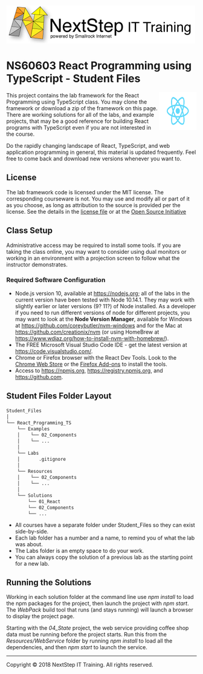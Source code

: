 ![](.common/images/nsbanner.png?raw=true)

# NS60603 React Programming using TypeScript - Student Files

<img align="right" width="100" height="100" src="./.common/images/React-icon.svg" />
This project contains the lab framework for the React Programming using TypeScript class.
You may clone the framework or download a zip of the framework on this page.
There are working solutions for all of the labs, and example projects, that may be a good reference for building React programs
with TypeScript even if you are not interested in the course.

Do the rapidly changing landscape of React, TypeScript, and web application programming in general, this material is updated frequently.
Feel free to come back and download new versions whenever you want to.

## License

The lab framework code is licensed under the MIT license. The corresponding courseware is not. You may use and modify all or part of it as you choose, as long as attribution to the source is provided per the license. See the details in the [license file](React_Programming_TS/LICENSE.md) or at the [Open Source Initiative](https://opensource.org/licenses/MIT)

## Class Setup

Administrative access may be required to install some tools. If you are taking the class online, you may want to consider using dual
monitors or working in an environment with a projection screen to follow what the instructor demonstrates.

### Required Software Configuration

* Node.js version 10, available at https://nodejs.org; all of the labs in the current version have been tested with Node 10.14.1. They may work with slightly earlier or later versions (9? 11?) of Node installed. As a developer if you need to run different versions of node for different projects, you may want to look at the **Node Version Manager**, available for Windows at https://github.com/coreybutler/nvm-windows and for the Mac at https://github.com/creationix/nvm (or using HomeBrew at https://www.wdiaz.org/how-to-install-nvm-with-homebrew/).
* The FREE Microsoft Visual Studio Code IDE - get the latest version at https://code.visualstudio.com/.
* Chrome or Firefox browser with the React Dev Tools. Look to the [Chrome Web Store](https://chrome.google.com/webstore/detail/react-developer-tools/fmkadmapgofadopljbjfkapdkoienihi?hl=en) or the [Firefox Add-ons](https://addons.mozilla.org/en-US/firefox/addon/react-devtools/) to install the tools.
* Access to https://npmjs.org, https://registry.npmjs.org, and https://github.com. 

## Student Files Folder Layout

```
Student_Files
│
└── React_Programming_TS
    └── Examples
    │    └── 02_Components
    │    └── ...
    │ 
    └── Labs
    │       .gitignore
    │ 
    └── Resources
    │    └── 02_Components
    │    └── ...
    │ 
    └── Solutions
        └── 01_React
        └── 02_Components
        └── ...
```

* All courses have a separate folder under Student_Files so they can exist side-by-side.
* Each lab folder has a number and a name, to remind you of what the lab was about.
* The Labs folder is an empty space to do your work.
* You can always copy the solution of a previous lab as the starting point for a new lab.

## Running the Solutions

Working in each solution folder at the command line use *npm install* to load the npm packages for the project, then launch the project
with *npm start*. The *WebPack* build tool that runs (and stays running) will launch a browser to display the project page.

Starting with the *04_State* project, the web service providing coffee shop data must be running before the project starts.
Run this from the *Resources/WebService* folder by running *npm install* to load all the dependencies, and then *npm start* to launch
the service.

<hr>
Copyright © 2018 NextStep IT Training. All rights reserved.